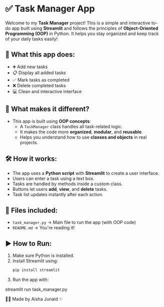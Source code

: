 # ✅ Task Manager App

Welcome to my **Task Manager** project! This is a simple and interactive to-do app built using **Streamlit** and follows the principles of **Object-Oriented Programming (OOP)** in Python. It helps you stay organized and keep track of your daily tasks easily!

## 🚀 What this app does:

- ➕ Add new tasks  
- 📋 Display all added tasks  
- ✅ Mark tasks as completed  
- ❌ Delete completed tasks  
- 💻 Clean and interactive interface

## 🧠 What makes it different?

- This app is built using **OOP concepts**:
  - A `TaskManager` class handles all task-related logic.
  - It makes the code more **organized**, **modular**, and **reusable**.
  - Helps you understand how to use **classes and objects** in real projects.

## 🛠️ How it works:

- The app uses a **Python script** with **Streamlit** to create a user interface.
- Users can enter a task using a text box.
- Tasks are handled by methods inside a custom class.
- Buttons let users **add**, **view**, and **delete** tasks.
- Task list updates instantly after each action.

## 📂 Files included:

- `task_manager.py` → Main file to run the app (with OOP code)
- `README.md` → You're reading it!

## ▶️ How to Run:

1. Make sure Python is installed.
2. Install Streamlit using:
   ```bash
   pip install streamlit

3. Run the app with:

streamlit run task_manager.py


👩‍💻 Made by Aisha Junaid ✨
